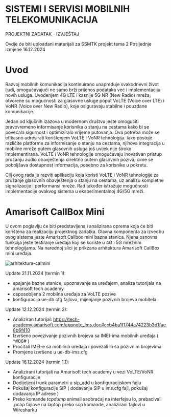 # SISTEMI I SERVISI MOBILNIH TELEKOMUNIKACIJA 
PROJEKTNI ZADATAK - IZVJEŠTAJ

Ovdje će biti uploadani materijali za SSMTK projekt tema 2
Posljednje izmjene 16.12.2024

# Uvod #

Razvoj mobilnih komunikacija kontinuirano unapređuje svakodnevni život ljudi, omogućavajući ne samo brži prijenos podataka već i implementaciju novih usluga. Uvođenjem 4G LTE i kasnije 5G NR (New Radio) mreža, otvorene su mogućnosti za glasovne usluge poput VoLTE (Voice over LTE) i VoNR (Voice over New Radio), koje osiguravaju stabilne i pouzdane komunikacije.

Jedan od ključnih izazova u modernom društvu jeste omogućiti pravovremeno informisanje korisnika o stanju na cestama kako bi se povećala sigurnost i optimiziralo vrijeme putovanja. Ova potreba može se efikasno adresirati korištenjem VoLTE i VoNR tehnologija. Iako postoje različite platforme za informisanje o stanju na cestama, njihova integracija u mobilne mreže putem glasovnih usluga još uvijek nije široko implementirana. VoLTE i VoNR tehnologije omogućavaju inovativan pristup pružanju audio obavještenja direktno putem glasovnih poziva, čime se poboljšava dostupnost informacija, posebno za korisnike u pokretu.

Cilj ovog rada je razviti aplikaciju koja koristi VoLTE i VoNR tehnologije za pružanje glasovnih obavještenja o stanju na cestama, uz analizu kompletne signalizacije i performansi mreže. Rad također istražuje mogućnosti implementacije ovakvog sistema u eksperimentalnoj 4G/5G mreži.

# Amarisoft CallBox Mini #
U ovom poglavlju će biti predstavljena i analizirana oprema koja će biti korištena za realizaciju projektnog zadatka. Glavna komponenta za izvedbu ovog sistema jeste Amarisoft Callbox mini bazna stanica. Njena osnovna funkcija jeste testiranje uređaja koji se koriste u 4G i 5G mrežnim tehnologijama. Na narednoj slici je prikzana arhitektura Amarisoft CallBox mini uređaja. 


![arhitektura-calmini](https://github.com/user-attachments/assets/921cd9b3-bcf9-43e3-91f7-03fc8d93dab7)


Update 21.11.2024 (termin 1):

- spajanje bazne stanice, upoznavanje sa uređajem, analiza tutorijala na amarisoft tech academy
- osposobljena 2 mobilna uređaja za VoLTE pozive
- konfiguracija ue-db.cfg fajlova, mijenjanje pozivnih brojeva mobitela


Update 12.12.2024 (termin 2):

- Analiziran tutorijal: https://tech-academy.amarisoft.com/appnote_ims.doc#ccb4ba1f1744a74223b3d1fae8b6f410
- Izvršeno povezivanje pozivnih brojeva sa IMEI-ima mobilnih uređaja ( *#06# )
- Pročitali IMEI-e sa mobilnih uređaja i povezali ih sa pozivnim brojevima
- Promjene izvršene u ue-db-ims.cfg


Update 16.12.2024 (termin 1.1):

- Analizirani tutorijali na Amarisoft tech academy u vezi VoLTE/VoNR konfiguracije
- Dodijeljeni trunk parametri u sip_add u konfiguracijskom fajlu
- Pokušaj konfiguracije SIP ( dodavanje SIP u ims.cfg fajl, pokušaj dodavanja IP adrese )
- Preko komande _tcpdump_ snimali saobraćaj na interfejsu lo, prebacivali .pcap fajlove na laptop preko scp komande, analizirani fajlovi u Wiresharku
